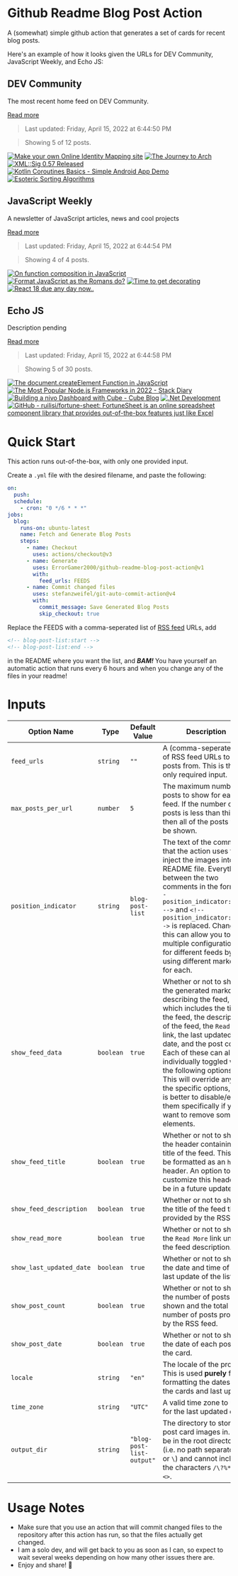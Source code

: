 # Github Readme Blog Post Action

A (somewhat) simple github action that generates a set of cards for recent blog posts.

Here's an example of how it looks given the URLs for DEV Community, JavaScript Weekly, and Echo JS:

<!-- post-list:start -->
## DEV Community

The most recent home feed on DEV Community.

[Read more](https://dev.to)
> Last updated: Friday, April 15, 2022 at 6:44:50 PM

> Showing 5 of 12 posts.

[![Make your own Online Identity Mapping site](https://raw.githubusercontent.com/ErrorGamer2000/github-readme-blog-post-action/main/generated_files/DEV_Community/Make_your_own_Online_Identity_Mapping_site.svg)](https://dev.to/about14sheep/make-your-own-online-identity-mapping-site-4b5c)
[![The Journey to Arch](https://raw.githubusercontent.com/ErrorGamer2000/github-readme-blog-post-action/main/generated_files/DEV_Community/The_Journey_to_Arch.svg)](https://dev.to/h4ppyr0gu3/the-journey-to-arch-5d7o)
[![XML::Sig 0.57 Released](https://raw.githubusercontent.com/ErrorGamer2000/github-readme-blog-post-action/main/generated_files/DEV_Community/XML__Sig_0.57_Released.svg)](https://dev.to/timlegge/xmlsig-057-released-2i1e)
[![Kotlin Coroutines Basics - Simple Android App Demo](https://raw.githubusercontent.com/ErrorGamer2000/github-readme-blog-post-action/main/generated_files/DEV_Community/Kotlin_Coroutines_Basics_-_Simple_Android_App_Demo.svg)](https://dev.to/vtsen/kotlin-coroutines-basics-simple-android-app-demo-2p2f)
[![Esoteric Sorting Algorithms](https://raw.githubusercontent.com/ErrorGamer2000/github-readme-blog-post-action/main/generated_files/DEV_Community/Esoteric_Sorting_Algorithms.svg)](https://dev.to/viviandai/esoteric-sorting-algorithms-j4o)


## JavaScript Weekly

A newsletter of JavaScript articles, news and cool projects

[Read more](https://javascriptweekly.com/)
> Last updated: Friday, April 15, 2022 at 6:44:54 PM

> Showing 4 of 4 posts.

[![On function composition in JavaScript](https://raw.githubusercontent.com/ErrorGamer2000/github-readme-blog-post-action/main/generated_files/JavaScript_Weekly/On_function_composition_in_JavaScript.svg)](https://javascriptweekly.com/issues/585)
[![Format JavaScript as the Romans do?](https://raw.githubusercontent.com/ErrorGamer2000/github-readme-blog-post-action/main/generated_files/JavaScript_Weekly/Format_JavaScript_as_the_Romans_do_.svg)](https://javascriptweekly.com/issues/584)
[![Time to get decorating](https://raw.githubusercontent.com/ErrorGamer2000/github-readme-blog-post-action/main/generated_files/JavaScript_Weekly/Time_to_get_decorating.svg)](https://javascriptweekly.com/issues/583)
[![React 18 due any day now..](https://raw.githubusercontent.com/ErrorGamer2000/github-readme-blog-post-action/main/generated_files/JavaScript_Weekly/React_18_due_any_day_now...svg)](https://javascriptweekly.com/issues/582)


## Echo JS

Description pending

[Read more](
http://www.echojs.com
)
> Last updated: Friday, April 15, 2022 at 6:44:58 PM

> Showing 5 of 30 posts.

[![The document.createElement Function in JavaScript](https://raw.githubusercontent.com/ErrorGamer2000/github-readme-blog-post-action/main/generated_files/_Echo_JS_/The_document.createElement_Function_in_JavaScript.svg)](
https://masteringjs.io/tutorials/fundamentals/create-element
)
[![The Most Popular Node.js Frameworks in 2022 - Stack Diary](https://raw.githubusercontent.com/ErrorGamer2000/github-readme-blog-post-action/main/generated_files/_Echo_JS_/The_Most_Popular_Node.js_Frameworks_in_2022_-_Stack_Diary.svg)](https://stackdiary.com/node-js-frameworks/)
[![Building a nivo Dashboard with Cube - Cube Blog](https://raw.githubusercontent.com/ErrorGamer2000/github-readme-blog-post-action/main/generated_files/_Echo_JS_/Building_a_nivo_Dashboard_with_Cube_-_Cube_Blog.svg)](https://cube.dev/blog/building-a-nivo-dashboard-with-cube)
[![.Net Development](https://raw.githubusercontent.com/ErrorGamer2000/github-readme-blog-post-action/main/generated_files/_Echo_JS_/.Net_Development.svg)](https://www.vindaloosofttech.com/dot-net-development/)
[![GitHub - ruilisi/fortune-sheet: FortuneSheet is an online spreadsheet component library that provides out-of-the-box features just like Excel](https://raw.githubusercontent.com/ErrorGamer2000/github-readme-blog-post-action/main/generated_files/_Echo_JS_/GitHub_-_ruilisi_fortune-sheet__FortuneSheet_is_an_online_spreadsheet_component_library_that_provides_out-of-the-box_features_just_like_Excel.svg)](https://github.com/ruilisi/fortune-sheet)


<!-- post-list:end -->

# Quick Start

This action runs out-of-the-box, with only one provided input.

Create a `.yml` file with the desired filename, and paste the following:

```yml
on:
  push:
  schedule:
    - cron: "0 */6 * * *"
jobs:
  blog:
    runs-on: ubuntu-latest
    name: Fetch and Generate Blog Posts
    steps:
      - name: Checkout
        uses: actions/checkout@v3
      - name: Generate
        uses: ErrorGamer2000/github-readme-blog-post-action@v1
        with:
          feed_urls: FEEDS
      - name: Commit changed files
        uses: stefanzweifel/git-auto-commit-action@v4
        with:
          commit_message: Save Generated Blog Posts
          skip_checkout: true
```

Replace the FEEDS with a comma-seperated list of [RSS feed](https://rss.com/blog/how-do-rss-feeds-work/) URLs, add

```md
<!-- blog-post-list:start -->
<!-- blog-post-list:end -->
```

in the README where you want the list, and **_BAM!_** You have yourself an automatic action that runs every 6 hours and when you change any of the files in your readme!

# Inputs

<table>
  <thead>
    <tr>
      <th>Option Name</th>
      <th>Type</th>
      <th>Default Value</th>
      <th>Description</th>
    </tr>
  </thead>
  <tbody>
    <tr>
      <td><code>feed_urls</code></td>
      <td><code>string</code></td>
      <td><code>""</code></td>
      <td>A (comma-seperated) list of RSS feed URLs to load posts from. This is the only required input.</td>
    </tr>
    <tr>
      <td><code>max_posts_per_url</code></td>
      <td><code>number</code></td>
      <td><code>5</code></td>
      <td>The maximum number of posts to show for each feed. If the number of posts is less than this, then all of the posts will be shown.</td>
    </tr>
    <tr>
      <td><code>position_indicator</code></td>
      <td><code>string</code></td>
      <td><code>blog-post-list</code></td>
      <td>The text of the comments that the action uses to inject the images into the README file. Everything between the two comments in the form <code>&lt;!-- position_indicator:start --&gt;</code> and <code>&lt;!-- position_indicator:end --&gt;</code> is replaced. Changing this can allow you to use multiple configurations for different feeds by using different markers for each.</td>
    </tr>
    <tr>
      <td><code>show_feed_data</code></td>
      <td><code>boolean</code></td>
      <td><code>true</code></td>
      <td>Whether or not to show the generated markdown describing the feed, which includes the title of the feed, the description of the feed, the <code>Read More</code> link, the last updated date, and the post count. Each of these can also be individually toggled with the following options. This will override any of the specific options, so it is better to disable/enable them specifically if you want to remove some elements.</td>
    </tr>
    <tr>
      <td><code>show_feed_title</code></td>
      <td><code>boolean</code></td>
      <td><code>true</code></td>
      <td>Whether or not to show the header containing the title of the feed. This will be formatted as an <code>h2</code> header. An option to customize this header will be in a future update.</td>
    </tr>
    <tr>
      <td><code>show_feed_description</code></td>
      <td><code>boolean</code></td>
      <td><code>true</code></td>
      <td>Whether or not to show the title of the feed that is provided by the RSS feed.</td>
    </tr>
    <tr>
      <td><code>show_read_more</code></td>
      <td><code>boolean</code></td>
      <td><code>true</code></td>
      <td>Whether or not to show the <code>Read More</code> link under the feed description.</td>
    </tr>
    <tr>
      <td><code>show_last_updated_date</code></td>
      <td><code>boolean</code></td>
      <td><code>true</code></td>
      <td>Whether or not to show the date and time of the last update of the list.</td>
    </tr>
    <tr>
      <td><code>show_post_count</code></td>
      <td><code>boolean</code></td>
      <td><code>true</code></td>
      <td>Whether or not to show the number of posts shown and the total number of posts provided by the RSS feed.</td>
    </tr>
    <tr>
      <td><code>show_post_date</code></td>
      <td><code>boolean</code></td>
      <td><code>true</code></td>
      <td>Whether or not to show the date of each post on the card.</td>
    </tr>
    <tr>
      <td><code>locale</code></td>
      <td><code>string</code></td>
      <td><code>"en"</code></td>
      <td>The locale of the project. This is used <strong>purely</strong> for formatting the dates of the cards and last update.</td>
    </tr>
    <tr>
      <td><code>time_zone</code></td>
      <td><code>string</code></td>
      <td><code>"UTC"</code></td>
      <td>A valid time zone to use for the last updated date.</td>
    </tr>
    <tr>
      <td><code>output_dir</code></td>
      <td><code>string</code></td>
      <td><code>"blog-post-list-output"</code></td>
      <td>The directory to store the post card images in. Must be in the root directory (i.e. no path separators <code>/</code> or <code>\</code>) and cannot include the characters <code>/\?%*:|"&lt;&gt;</code>.</td>
    </tr>
<!--
    <tr>
      <td><code></code></td>
      <td><cde></cde></td>
      <td><code></code></td>
      <td></td>
    </tr>
-->
  </tbody>
</table>

# Usage Notes

- Make sure that you use an action that will commit changed files to the repository after this action has run, so that the files actually get changed.
- I am a solo dev, and will get back to you as soon as I can, so expect to wait several weeks depending on how many other issues there are.
- Enjoy and share! 🤗
